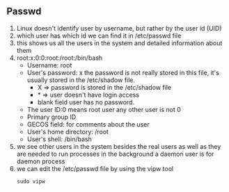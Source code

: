 ## Passwd
<ol>
<li> Linux doesn't identify user by username, but rather by the user id (UID)</li>

<li> which user has which id we can find it in /etc/passwd file </li>

<li> this shows us all the users in the system and detailed information about them </li>

<li>
root:x:0:0:root:/root:/bin/bash
<ul>
<li>Username: root
<li>User's password: x 
the password is not really stored in this file, it's usually stored in the /etc/shadow file.  
<ul>
<li> X => password is stored in the /etc/shadow file </li> 
<li> * => user doesn't have login access </li>
<li> blank field user has no password. </li>
</ul>
<li>The user ID:0 means root user any other user is not 0
<li>Primary group ID
<li>GECOS field: for comments about the user
<li>User's home directory: /root
<li> User's shell: /bin/bash 
</ul>
</li>

<li>we see other users in the system besides the real users as well as they are needed to run processes in the background a daemon user is for daemon process </li>

<li> we can edit the /etc/passwd file by using the vipw tool
	
	sudo vipw

</li>
</ol>